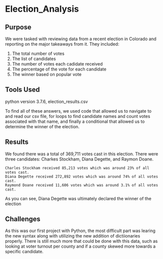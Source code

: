 # Election_Analysis

## Purpose 
We were tasked with reviewing data from a recent election in Colorado and reporting on the major takeaways from it. They included:
  1. The total number of votes
  2. The list of candidates
  3. The number of votes each cadidate received
  4. The percentage of the vote for each candidate
  5. The winner based on popular vote

## Tools Used
  python version 3.7.6, election_results.csv

To find all of these answers, we used code that allowed us to navigate to and read our csv file, for loops to find candidate names and count votes associated with that name, and finally a conditional that allowed us to determine the winner of the election.

## Results
  We found there was a total of 369,711 votes cast in this election. There were three candidates: Charkes Stockham, Diana Degette, and Raymon Doane. 
    
    Charles Stockham received 85,213 votes which was around 23% of all votes cast.
    Diana Degette received 272,892 votes which was around 74% of all votes cast.
    Raymond Doane received 11,606 votes which was around 3.1% of all votes cast.
  
  As you can see, Diana Degette was ultimately declared the winner of the election 
  
## Challenges 
  As this was our first project with Python, the most difficult part was learing the new syntax along with utilizing the new addition of dictiionaries properly. There is still much more that could be done with this data, such as looking at voter turnout per county and if a county skewed more towards a specific candidate.
  
